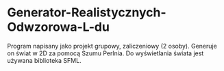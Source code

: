 # Generator-Realistycznych-Odwzorowa-L-du
Program napisany jako projekt grupowy, zaliczeniowy (2 osoby). Generuje on świat w 2D za pomocą Szumu Perlnia. Do wyświetlania świata jest używana biblioteka SFML.
